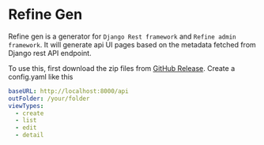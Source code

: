 # Refine Gen

Refine gen is a generator for `Django Rest framework` and `Refine admin framework`. It will generate api UI pages based on the metadata fetched from Django rest API endpoint.

To use this, first download the zip files from [GitHub Release](https://github.com/sirily11/refine_gen/releases). Create a config.yaml like this

```yaml
baseURL: http://localhost:8000/api
outFolder: /your/folder
viewTypes:
  - create
  - list
  - edit
  - detail
```